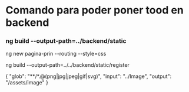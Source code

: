 # Comando para poder poner tood en backend 
### ng build --output-path=../backend/static

ng new pagina-prin --routing --style=css

ng build --output-path=../../backend/static/register

{
                "glob": "**/*.@(png|jpg|jpeg|gif|svg)",
                "input": "../Image",
                "output": "/assets/image"
              }
